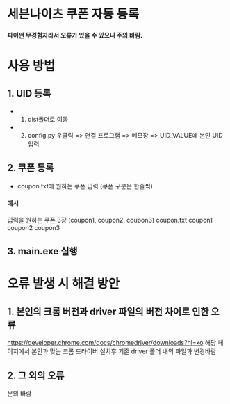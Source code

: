 # 세븐나이츠 쿠폰 자동 등록

#### 파이썬 무경험자라서 오류가 있을 수 있으니 주의 바람.

# 사용 방법

## 1. UID  등록

- 1. dist폴더로 이동
- 2. config.py 우클릭 => 연결 프로그램 => 메모장 => UID_VALUE에 본인 UID 입력

## 2. 쿠폰 등록
- coupon.txt에 원하는 쿠폰 입력 (쿠폰 구분은 한줄씩)
#### 예시
입력을 원하는 쿠폰 3장 (coupon1, coupon2, coupon3)
coupon.txt
coupon1
coupon2
coupon3


## 3. main.exe 실행

# 오류 발생 시 해결 방안

## 1. 본인의 크롬 버전과 driver 파일의 버전 차이로 인한 오류
https://developer.chrome.com/docs/chromedriver/downloads?hl=ko
해당 페이지에서 본인과 맞는 크롬 드라이버 설치후 기존 driver 폴더 내의 파일과 변경바람

## 2. 그 외의 오류
문의 바람



